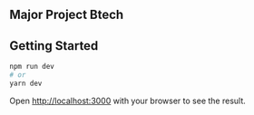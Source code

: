 ## Major Project Btech

## Getting Started

```bash
npm run dev
# or
yarn dev
```

Open [http://localhost:3000](http://localhost:3000) with your browser to see the result.
